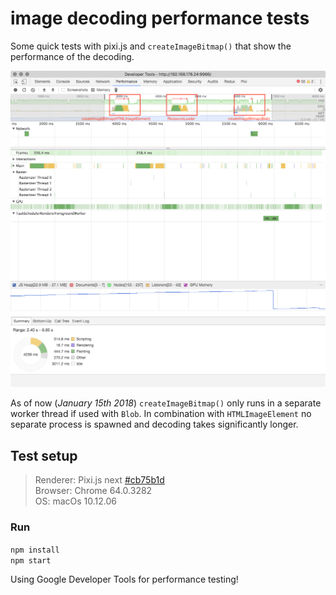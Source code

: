 # image decoding performance tests

Some quick tests with pixi.js and `createImageBitmap()` that show the performance of the decoding.

![Screenhot](screenshot.png "Developer Tools screenshot")

As of now (*January 15th 2018*) `createImageBitmap()` only runs in a separate worker thread if used with `Blob`. In combination with `HTMLImageElement` no separate process is spawned and decoding takes significantly longer.

## Test setup

> Renderer: Pixi.js next
[#cb75b1d](https://github.com/pixijs/pixi.js/commit/a8160890528f0ed8eef988d59500960d8ec6c05b)  
> Browser: Chrome 64.0.3282  
> OS: macOs 10.12.06

### Run
`npm install`  
`npm start`  

Using Google Developer Tools for performance testing!
